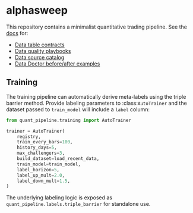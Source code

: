 # alphasweep

This repository contains a minimalist quantitative trading pipeline. See the
[docs](docs/) for:
- [Data table contracts](docs/contracts.md)
- [Data quality playbooks](docs/playbooks.md)
- [Data source catalog](docs/catalog.md)
- [Data Doctor before/after examples](docs/data_doctor.md)

## Training

The training pipeline can automatically derive meta-labels using the triple
barrier method.  Provide labeling parameters to :class:`AutoTrainer` and the
dataset passed to ``train_model`` will include a ``label`` column:

```python
from quant_pipeline.training import AutoTrainer

trainer = AutoTrainer(
    registry,
    train_every_bars=100,
    history_days=5,
    max_challengers=3,
    build_dataset=load_recent_data,
    train_model=train_model,
    label_horizon=5,
    label_up_mult=2.0,
    label_down_mult=1.5,
)
```

The underlying labeling logic is exposed as
``quant_pipeline.labels.triple_barrier`` for standalone use.
